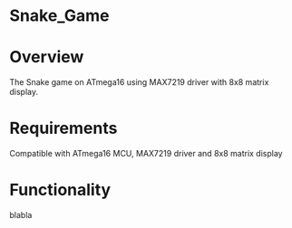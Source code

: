 # Snake_Game

Overview
========

The Snake game on ATmega16 using MAX7219 driver with 8x8 matrix display.

Requirements
==============

Compatible with ATmega16 MCU, MAX7219 driver and 8x8 matrix display


Functionality
=============

blabla
    
    
